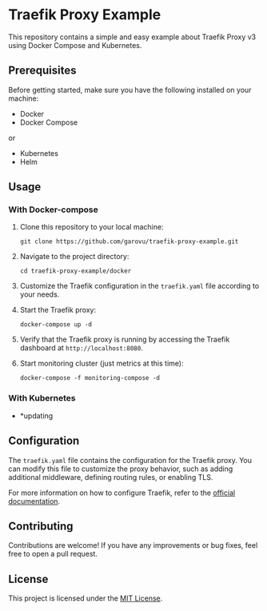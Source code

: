 # Traefik Proxy Example

This repository contains a simple and easy example about Traefik Proxy v3 using Docker Compose and Kubernetes.

## Prerequisites

Before getting started, make sure you have the following installed on your machine:

- Docker
- Docker Compose

or

- Kubernetes
- Helm

## Usage

### With Docker-compose

1. Clone this repository to your local machine:

    ```shell
    git clone https://github.com/garovu/traefik-proxy-example.git
    ```

2. Navigate to the project directory:

    ```shell
    cd traefik-proxy-example/docker
    ```

3. Customize the Traefik configuration in the `traefik.yaml` file according to your needs.

4. Start the Traefik proxy:

    ```shell
    docker-compose up -d
    ```

5. Verify that the Traefik proxy is running by accessing the Traefik dashboard at `http://localhost:8080`.

6. Start monitoring cluster (just metrics at this time):

    ```shell
    docker-compose -f monitoring-compose -d
    ```

### With Kubernetes

- *updating

## Configuration

The `traefik.yaml` file contains the configuration for the Traefik proxy. You can modify this file to customize the proxy behavior, such as adding additional middleware, defining routing rules, or enabling TLS.

For more information on how to configure Traefik, refer to the [official documentation](https://doc.traefik.io/traefik/).

## Contributing

Contributions are welcome! If you have any improvements or bug fixes, feel free to open a pull request.

## License

This project is licensed under the [MIT License](LICENSE).
